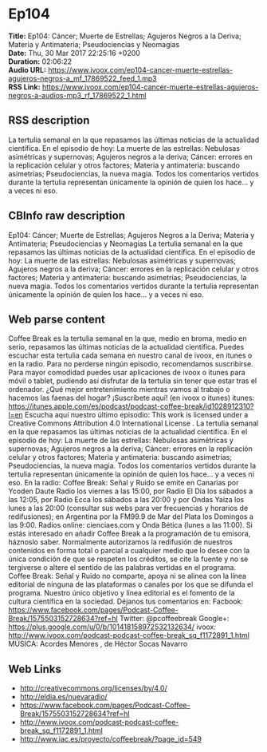 # Ep104  
**Title:** Ep104: Cáncer; Muerte de Estrellas; Agujeros Negros a la Deriva; Materia y Antimateria; Pseudociencias y Neomagias  
**Date:** Thu, 30 Mar 2017 22:25:16 +0200  
**Duration:** 02:06:22  
**Audio URL:** https://www.ivoox.com/ep104-cancer-muerte-estrellas-agujeros-negros-a_mf_17869522_feed_1.mp3  
**RSS Link:** https://www.ivoox.com/ep104-cancer-muerte-estrellas-agujeros-negros-a-audios-mp3_rf_17869522_1.html  

## RSS description
La tertulia semanal en la que repasamos las últimas noticias de la actualidad científica. En el episodio de hoy: La muerte de las estrellas: Nebulosas asimétricas y supernovas; Agujeros negros a la deriva; Cáncer: errores en la replicación celular y otros factores; Materia y antimateria: buscando asimetrías; Pseudociencias, la nueva magia.  Todos los comentarios vertidos durante la tertulia representan únicamente la opinión de quien los hace… y a veces ni eso.

## CBInfo raw description
Ep104: Cáncer; Muerte de Estrellas; Agujeros Negros a la Deriva; Materia y Antimateria; Pseudociencias y Neomagias
La tertulia semanal en la que repasamos las últimas noticias de la actualidad científica. En el episodio de hoy: La muerte de las estrellas: Nebulosas asimétricas y supernovas; Agujeros negros a la deriva; Cáncer: errores en la replicación celular y otros factores; Materia y antimateria: buscando asimetrías; Pseudociencias, la nueva magia.  Todos los comentarios vertidos durante la tertulia representan únicamente la opinión de quien los hace… y a veces ni eso. 


## Web parse content
Coffee Break es la tertulia semanal en la que, medio en broma, medio en serio, repasamos las últimas noticias de la actualidad científica. Puedes escuchar esta tertulia cada semana en nuestro canal de ivoox, en itunes o en la radio. Para no perderse ningún episodio, recomendamos suscribirse. Para mayor comodidad puedes usar aplicaciones de ivoox o itunes para móvil o tablet, pudiendo así disfrutar de la tertulia sin tener que estar tras el ordenador. ¿Qué mejor entretenimiento mientras vamos al trabajo o hacemos las faenas del hogar? ¡Suscríbete aquí! (en ivoox o itunes) itunes: https://itunes.apple.com/es/podcast/podcast-coffee-break/id1028912310?l=en Escucha aquí nuestro último episodio: This work is licensed under a Creative Commons Attribution 4.0 International License . La tertulia semanal en la que repasamos las últimas noticias de la actualidad científica. En el episodio de hoy: La muerte de las estrellas: Nebulosas asimétricas y supernovas; Agujeros negros a la deriva; Cáncer: errores en la replicación celular y otros factores; Materia y antimateria: buscando asimetrías; Pseudociencias, la nueva magia. Todos los comentarios vertidos durante la tertulia representan únicamente la opinión de quien los hace… y a veces ni eso. En la radio: Coffee Break: Señal y Ruido se emite en Canarias por Ycoden Daute Radio los viernes a las 15:00, por Radio El Día los sábados a las 12:05, por Radio Ecca los sábados a las 20:00 y por Ondas Yaiza los lunes a las 20:00 (consultar sus webs para ver frecuencias y horarios de redifusiones); en Argentina por la FM99.9 de Mar del Plata los Domingos a las 9:00. Radios online: cienciaes.com y Onda Bética (lunes a las 11:00). Si estás interesado en añadir Coffee Break a la programación de tu emisora, háznoslo saber. Normalmente autorizamos la redifusión de nuestros contenidos en forma total o parcial a cualquier medio que lo desee con la única condición de que se respeten los créditos, se cite la fuente y no se tergiverse o altere el sentido de las palabras vertidas en el programa. Coffee Break: Señal y Ruido no comparte, apoya ni se alinea con la línea editorial de ninguna de las plataformas o canales por los que se difunda el programa. Nuestro único objetivo y línea editorial es el fomento de la cultura científica en la sociedad. Déjanos tus comentarios en: Facbook: https://www.facebook.com/pages/Podcast-Coffee-Break/1575503152728634?ref=hl Twitter: @pcoffeebreak Google+: https://plus.google.com/u/0/b/101418158972532132634/ ivoox: http://www.ivoox.com/podcast-podcast-coffee-break_sq_f1172891_1.html MÚSICA: Acordes Menores , de Héctor Socas Navarro

## Web Links
- http://creativecommons.org/licenses/by/4.0/
- http://eldia.es/nuevaradio/
- https://www.facebook.com/pages/Podcast-Coffee-Break/1575503152728634?ref=hl
- http://www.ivoox.com/podcast-podcast-coffee-break_sq_f1172891_1.html
- http://www.iac.es/proyecto/coffeebreak/?page_id=549